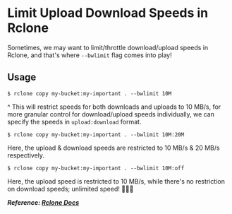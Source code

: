# Limit Upload Download Speeds in Rclone

Sometimes, we may want to limit/throttle download/upload speeds in Rclone, and that's where `--bwlimit` flag comes into play!

## Usage

```code
$ rclone copy my-bucket:my-important . --bwlimit 10M
```

^ This will restrict speeds for both downloads and uploads to 10 MB/s, for more granular control for download/upload speeds individually, we can specify the speeds in `upload:download` format.

```code
$ rclone copy my-bucket:my-important . --bwlimit 10M:20M
```

Here, the upload & download speeds are restricted to 10 MB/s & 20 MB/s respectively.

```code
$ rclone copy my-bucket:my-important . --bwlimit 10M:off
```

Here, the upload speed is restricted to 10 MB/s, while there's no restriction on download speeds; unlimited speed! 🚀🚀🚀

**_Reference: [Rclone Docs](https://rclone.org/docs/#bwlimit-bandwidth-spec)_**
